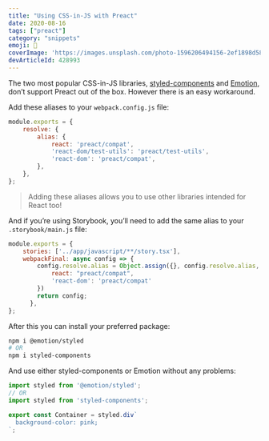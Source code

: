 ```yaml
---
title: "Using CSS-in-JS with Preact"
date: 2020-08-16
tags: ["preact"]
category: "snippets"
emoji: 👘
coverImage: 'https://images.unsplash.com/photo-1596206494156-2ef1898d58a7?ixlib=rb-1.2.1&ixid=eyJhcHBfaWQiOjEyMDd9&auto=format&fit=crop&w=1950&q=80'
devArticleId: 428993
---
```


The two most popular CSS-in-JS libraries, [styled-components](https://github.com/styled-components/styled-components) and [Emotion](https://github.com/emotion-js/emotion), don’t support Preact out of the box. However there is an easy workaround.

Add these aliases to your `webpack.config.js` file:

```js
module.exports = {
    resolve: {
        alias: {
            react: 'preact/compat',
            'react-dom/test-utils': 'preact/test-utils',
            'react-dom': 'preact/compat',
        },
    },
};
```

> Adding these aliases allows you to use other libraries intended for React too!

And if you’re using Storybook, you’ll need to add the same alias to your `.storybook/main.js` file:

```js
module.exports = {
	stories: ['../app/javascript/**/story.tsx'],
	webpackFinal: async config => {
		config.resolve.alias = Object.assign({}, config.resolve.alias, {
			react: "preact/compat",
			'react-dom': 'preact/compat'
		})
	    return config;
	  },
};
```

After this you can install your preferred package:
```bash
npm i @emotion/styled
# OR
npm i styled-components
```

And use either styled-components or Emotion without any problems:
```js
import styled from '@emotion/styled'; 
// OR
import styled from 'styled-components';

export const Container = styled.div`
  background-color: pink;
`;
```
